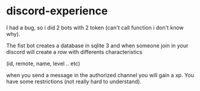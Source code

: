 # discord-experience


I had a bug, so i did 2 bots with 2 token (can't call function i don't know why).


The fist bot creates a database in sqlite 3 and when someone join in your discord will create a row with differents characteristics 

(id, remote, name, level .. etc)


when you send a message  in the authorized channel you will gain a xp. You have some restrictions (not really hard to understand).